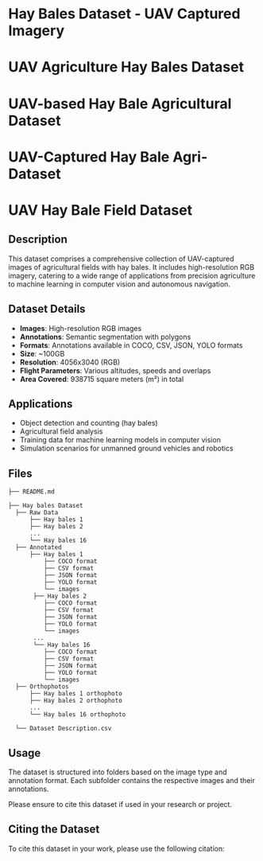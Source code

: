 # Hay Bales Dataset - UAV Captured Imagery
# UAV Agriculture Hay Bales Dataset
# UAV-based Hay Bale Agricultural Dataset
# UAV-Captured Hay Bale Agri-Dataset
# UAV Hay Bale Field Dataset

## Description
This dataset comprises a comprehensive collection of UAV-captured images of agricultural fields with hay bales. It includes high-resolution RGB imagery, catering to a wide range of applications from precision agriculture to machine learning in computer vision and autonomous navigation.

## Dataset Details
- **Images**: High-resolution RGB images
- **Annotations**: Semantic segmentation with polygons
- **Formats**: Annotations available in COCO, CSV, JSON, YOLO formats
- **Size**: ~100GB
- **Resolution**: 4056x3040 (RGB) 
- **Flight Parameters**: Various altitudes, speeds and overlaps
- **Area Covered**: 938715 square meters (m²) in total

## Applications
- Object detection and counting (hay bales)
- Agricultural field analysis
- Training data for machine learning models in computer vision
- Simulation scenarios for unmanned ground vehicles and robotics

## Files
    ├── README.md

    ├── Hay bales Dataset
      ├── Raw Data
          ├── Hay bales 1
          ├── Hay bales 2
          ...
          └── Hay bales 16
      ├── Annotated
          ├── Hay bales 1
              ├── COCO format
              ├── CSV format
              ├── JSON format
              ├── YOLO format
              └── images
           ├── Hay bales 2
              ├── COCO format
              ├── CSV format
              ├── JSON format
              ├── YOLO format
              └── images  
           ...
           └── Hay bales 16  
              ├── COCO format
              ├── CSV format
              ├── JSON format
              ├── YOLO format
              └── images  
      ├── Orthophotos
          ├── Hay bales 1 orthophoto
          ├── Hay bales 2 orthophoto
          ...
          └── Hay bales 16 orthophoto
          
      └── Dataset Description.csv


## Usage
The dataset is structured into folders based on the image type and annotation format. Each subfolder contains the respective images and their annotations. 

Please ensure to cite this dataset if used in your research or project.

## Citing the Dataset
To cite this dataset in your work, please use the following citation:
